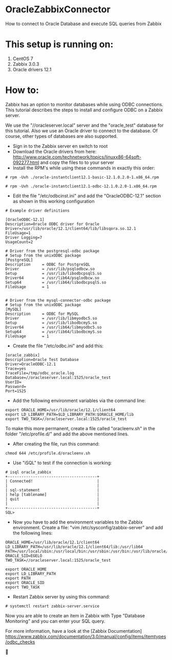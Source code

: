 # OracleZabbixConnector
How to connect to Oracle Database and execute SQL queries from Zabbix

# This setup is running on:
1. CentOS 7
2. Zabbix 3.0.3
3. Oracle drivers 12.1

# How to:
Zabbix has an option to monitor databases while using ODBC connections. This tutorial describes the steps to install and configure ODBC on a Zabbix server.

We use the "//oracleserver.local" server and the "oracle_test" database for this tutorial. Also we use an Oracle driver to connect to the database. Of course, other types of databases are also supported.

*  Sign in to the Zabbix server en switch to root
*  Download the Oracle drivers from here: http://www.oracle.com/technetwork/topics/linuxx86-64soft-092277.html and copy the files to to your server
*  Install the RPM's while using these commands in exactly this order:

  ```
# rpm -Uvh ./oracle-instantclient12.1-basic-12.1.0.2.0-1.x86_64.rpm
```
```
# rpm -Uvh ./oracle-instantclient12.1-odbc-12.1.0.2.0-1.x86_64.rpm
```

* Edit the file "/etc/odbcinst.ini" and add the "OracleODBC-12.1" section as shown in this working configuration

```
# Example driver definitions

[OracleODBC-12.1]
Description=Oracle ODBC driver for Oracle
Driver=/usr/lib/oracle/12.1/client64/lib/libsqora.so.12.1
FileUsage=1
Driver Logging=7
UsageCount=2

# Driver from the postgresql-odbc package
# Setup from the unixODBC package
[PostgreSQL]
Description     = ODBC for PostgreSQL
Driver          = /usr/lib/psqlodbcw.so
Setup           = /usr/lib/libodbcpsqlS.so
Driver64        = /usr/lib64/psqlodbcw.so
Setup64         = /usr/lib64/libodbcpsqlS.so
FileUsage       = 1


# Driver from the mysql-connector-odbc package
# Setup from the unixODBC package
[MySQL]
Description     = ODBC for MySQL
Driver          = /usr/lib/libmyodbc5.so
Setup           = /usr/lib/libodbcmyS.so
Driver64        = /usr/lib64/libmyodbc5.so
Setup64         = /usr/lib64/libodbcmyS.so
FileUsage       = 1
```

* Create the file "/etc/odbc.ini" and add this:

```
[oracle_zabbix]
Description=Oracle Test Database
Driver=OracleODBC-12.1
Trace=yes
TraceFile=/tmp/odbc_oracle.log
Database=//oracleserver.local:1525/oracle_test
UserID=
Password=
Port=1525
```
* Add the following environment variables via the command line:

```
export ORACLE_HOME=/usr/lib/oracle/12.1/client64
export LD_LIBRARY_PATH=$LD_LIBRARY_PATH:$ORACLE_HOME/lib
export TWO_TASK=//oracleserver.local:1525/oracle_test
```
To make this more permanent, create a file called "oracleenv.sh" in the folder "/etc/profile.d/" and add the above mentioned lines.

* After creating the file, run this command:

```
chmod 644 /etc/profile.d/oracleenv.sh
```

* Use "iSQL" to test if the connection is working:

```
# isql oracle_zabbix
+---------------------------------------+
| Connected!                            |
|                                       |
| sql-statement                         |
| help [tablename]                      |
| quit                                  |
|                                       |
+---------------------------------------+
SQL>
```

* Now you have to add the environment variables to the Zabbix environment. Create a file: "vim /etc/sysconfig/zabbix-server" and add the following lines:

```
ORACLE_HOME=/usr/lib/oracle/12.1/client64
LD_LIBRARY_PATH=/usr/lib/oracle/12.1/client64/lib:/usr/lib64
PATH=/usr/local/sbin:/usr/local/bin:/usr/sbin:/usr/bin:/usr/lib/oracle/12.1/client64/lib
ORACLE_SID=EGELO
TWO_TASK=//oracleserver.local:1525/oracle_test

export ORACLE_HOME
export LD_LIBRARY_PATH
export PATH
export ORACLE_SID
export TWO_TASK
```

* Restart Zabbix server by using this command:

```
# systemctl restart zabbix-server.service
```

Now you are able to create an item in Zabbix with Type "Database Monitoring" and you can enter your SQL query.

For more information, have a look at the [Zabbix Documentation] https://www.zabbix.com/documentation/3.0/manual/config/items/itemtypes/odbc_checks

:pizza:
